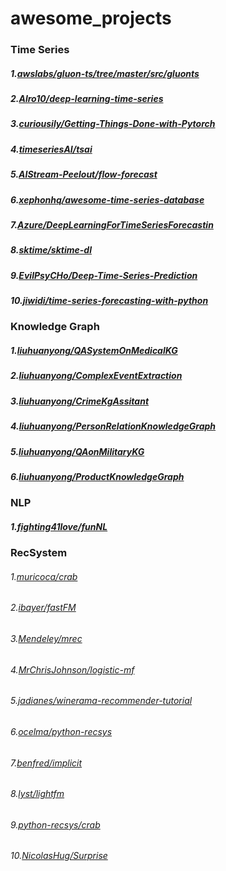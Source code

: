 # awesome_projects

### Time Series
##### 1.[awslabs/gluon-ts/tree/master/src/gluonts](https://github.com/awslabs/gluon-ts/tree/master/src/gluonts)
##### 2.[Alro10/deep-learning-time-series](https://github.com/Alro10/deep-learning-time-series)
##### 3.[curiousily/Getting-Things-Done-with-Pytorch](https://github.com/curiousily/Getting-Things-Done-with-Pytorch)
##### 4.[timeseriesAI/tsai](https://github.com/timeseriesAI/tsai)
##### 5.[AIStream-Peelout/flow-forecast](https://github.com/AIStream-Peelout/flow-forecast)
##### 6.[xephonhq/awesome-time-series-database](https://github.com/xephonhq/awesome-time-series-database)
##### 7.[Azure/DeepLearningForTimeSeriesForecastin](https://github.com/Azure/DeepLearningForTimeSeriesForecasting)
##### 8.[sktime/sktime-dl](https://github.com/sktime/sktime-dl)
##### 9.[EvilPsyCHo/Deep-Time-Series-Prediction](https://github.com/EvilPsyCHo/Deep-Time-Series-Prediction)
##### 10.[jiwidi/time-series-forecasting-with-python](https://github.com/jiwidi/time-series-forecasting-with-python)

### Knowledge Graph
##### 1.[liuhuanyong/QASystemOnMedicalKG](https://github.com/liuhuanyong/QASystemOnMedicalKG)
##### 2.[liuhuanyong/ComplexEventExtraction](https://github.com/liuhuanyong/ComplexEventExtraction)
##### 3.[liuhuanyong/CrimeKgAssitant](https://github.com/liuhuanyong/CrimeKgAssitant)
##### 4.[liuhuanyong/PersonRelationKnowledgeGraph](https://github.com/liuhuanyong/PersonRelationKnowledgeGraph)
##### 5.[liuhuanyong/QAonMilitaryKG](https://github.com/liuhuanyong/QAonMilitaryKG)
##### 6.[liuhuanyong/ProductKnowledgeGraph](https://github.com/liuhuanyong/ProductKnowledgeGraph)

### NLP
##### 1.[fighting41love/funNL](https://github.com/fighting41love/funNL)

### RecSystem
###### 1.[muricoca/crab](https://github.com/muricoca/crab)
###### 2.[ibayer/fastFM](https://github.com/ibayer/fastFM)
###### 3.[Mendeley/mrec](https://github.com/mendeley/mrec)
###### 4.[MrChrisJohnson/logistic-mf](https://github.com/MrChrisJohnson/logistic-mf)
###### 5.[jadianes/winerama-recommender-tutorial](https://github.com/jadianes/winerama-recommender-tutorial)
###### 6.[ocelma/python-recsys](https://github.com/ocelma/python-recsys)
###### 7.[benfred/implicit](https://github.com/benfred/implicit)
###### 8.[lyst/lightfm](https://github.com/lyst/lightfm)
###### 9.[python-recsys/crab](https://github.com/python-recsys/crab)
###### 10.[NicolasHug/Surprise](https://github.com/NicolasHug/Surprise)

